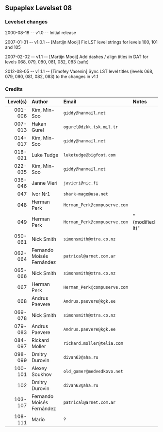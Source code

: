 ## Supaplex Levelset 08

### Levelset changes
2000-08-18 -- v1.0 -- Initial release

2007-01-31 -- v1.0.1 -- [Martijn Mooij] Fix LST level strings for levels 100, 101 and 105

2007-02-02 -- v1.1 -- [Martijn Mooij] Add dashes / align titles in DAT for levels 068, 079, 080, 081, 082, 083 (safe)

2012-08-05 -- v1.1.1 -- [Timofey Vasenin] Sync LST level titles (levels 068, 079, 080, 081, 082, 083) to the changes in v1.1

### Credits

Level(s) | Author                    | Email                      | Notes
--------:|:------------------------- |:-------------------------- |:---------------
001-006  | Kim, Min-Soo              |`giddy@hanmail.net`         |
007-013  | Hakan Gurel               |`ogurel@dzkk.tsk.mil.tr`    |
014-017  | Kim, Min-Soo              |`giddy@hanmail.net`         |
018-021  | Luke Tudge                |`luketudge@bigfoot.com`     |
022-035  | Kim, Min-Soo              |`giddy@hanmail.net`         |
036-046  | Janne Vieri               |`javieri@nic.fi`            |
    047  | Ivor Nr1                  |`shark-mage@usa.net`        |
    048  | Herman Perk               |`Herman_Perk@compuserve.com`|
    049  | Herman Perk               |`Herman_Perk@compuserve.com`| "(modified it)"
050-061  | Nick Smith                |`simonsmith@xtra.co.nz`     |
062-064  | Fernando Moisés Fernández |`patrical@arnet.com.ar `    |
065-066  | Nick Smith                |`simonsmith@xtra.co.nz`     |
    067  | Herman Perk               |`Herman_Perk@compuserve.com`|
    068  | Andrus Paevere            |`Andrus.paevere@kgk.ee`     |
069-078  | Nick Smith                |`simonsmith@xtra.co.nz`     |
079-083  | Andrus Paevere            |`Andrus.paevere@kgk.ee`     |
084-097  | Rickard Moller            |`rickard.moller@telia.com`  |
098-099  | Dmitry Durovin            |`divan63@aha.ru`            |
100-101  | Alexey Soukhov            |`old_gamer@medvedkovo.net`  |
    102  | Dmitry Durovin            |`divan63@aha.ru`            |
103-107  | Fernando Moisés Fernández |`patrical@arnet.com.ar`     |
108-111  | Mario                     |?                           |
